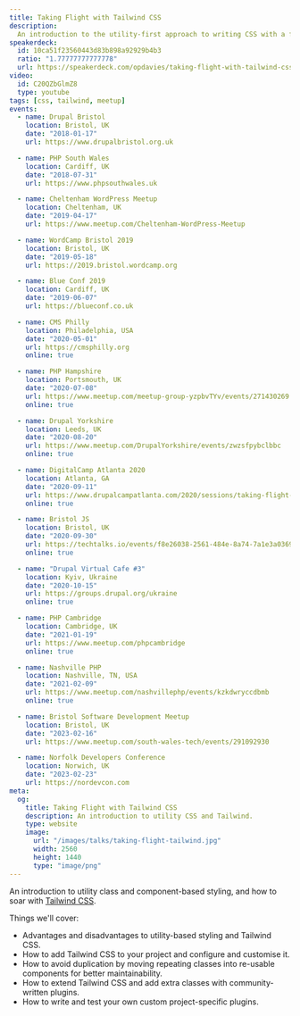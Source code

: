 ```yaml
---
title: Taking Flight with Tailwind CSS
description:
  An introduction to the utility-first approach to writing CSS with a focus on the Tailwind CSS framework.
speakerdeck:
  id: 10ca51f23560443d83b898a92929b4b3
  ratio: "1.77777777777778"
  url: https://speakerdeck.com/opdavies/taking-flight-with-tailwind-css
video:
  id: C20QZbGlmZ8
  type: youtube
tags: [css, tailwind, meetup]
events:
  - name: Drupal Bristol
    location: Bristol, UK
    date: "2018-01-17"
    url: https://www.drupalbristol.org.uk

  - name: PHP South Wales
    location: Cardiff, UK
    date: "2018-07-31"
    url: https://www.phpsouthwales.uk

  - name: Cheltenham WordPress Meetup
    location: Cheltenham, UK
    date: "2019-04-17"
    url: https://www.meetup.com/Cheltenham-WordPress-Meetup

  - name: WordCamp Bristol 2019
    location: Bristol, UK
    date: "2019-05-18"
    url: https://2019.bristol.wordcamp.org

  - name: Blue Conf 2019
    location: Cardiff, UK
    date: "2019-06-07"
    url: https://blueconf.co.uk

  - name: CMS Philly
    location: Philadelphia, USA
    date: "2020-05-01"
    url: https://cmsphilly.org
    online: true

  - name: PHP Hampshire
    location: Portsmouth, UK
    date: "2020-07-08"
    url: https://www.meetup.com/meetup-group-yzpbvTYv/events/271430269
    online: true

  - name: Drupal Yorkshire
    location: Leeds, UK
    date: "2020-08-20"
    url: https://www.meetup.com/DrupalYorkshire/events/zwzsfpybclbbc
    online: true

  - name: DigitalCamp Atlanta 2020
    location: Atlanta, GA
    date: "2020-09-11"
    url: https://www.drupalcampatlanta.com/2020/sessions/taking-flight-tailwind-css
    online: true

  - name: Bristol JS
    location: Bristol, UK
    date: "2020-09-30"
    url: https://techtalks.io/events/f8e26038-2561-484e-8a74-7a1e3a0369b8
    online: true

  - name: "Drupal Virtual Cafe #3"
    location: Kyiv, Ukraine
    date: "2020-10-15"
    url: https://groups.drupal.org/ukraine
    online: true

  - name: PHP Cambridge
    location: Cambridge, UK
    date: "2021-01-19"
    url: https://www.meetup.com/phpcambridge
    online: true

  - name: Nashville PHP
    location: Nashville, TN, USA
    date: "2021-02-09"
    url: https://www.meetup.com/nashvillephp/events/kzkdwryccdbmb
    online: true

  - name: Bristol Software Development Meetup
    location: Bristol, UK
    date: "2023-02-16"
    url: https://www.meetup.com/south-wales-tech/events/291092930

  - name: Norfolk Developers Conference
    location: Norwich, UK
    date: "2023-02-23"
    url: https://nordevcon.com
meta:
  og:
    title: Taking Flight with Tailwind CSS
    description: An introduction to utility CSS and Tailwind.
    type: website
    image:
      url: "/images/talks/taking-flight-tailwind.jpg"
      width: 2560
      height: 1440
      type: "image/png"
---
```


An introduction to utility class and component-based styling, and how to soar with [Tailwind CSS][1].

Things we'll cover:

- Advantages and disadvantages to utility-based styling and Tailwind CSS.
- How to add Tailwind CSS to your project and configure and customise it.
- How to avoid duplication by moving repeating classes into re-usable components for better maintainability.
- How to extend Tailwind CSS and add extra classes with community-written plugins.
- How to write and test your own custom project-specific plugins.

[1]: https://tailwindcss.com
